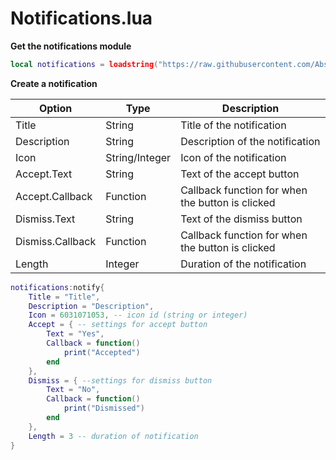 # Notifications.lua

__Get the notifications module__

```lua
local notifications = loadstring("https://raw.githubusercontent.com/AbstractPoo/Main/main/Notifications.lua")
```

__Create a notification__

|Option|Type|Description|
|-|-|-|
|Title|String|Title of the notification|
|Description|String|Description of the notification|
|Icon|String/Integer|Icon of the notification|
|Accept.Text|String|Text of the accept button|
|Accept.Callback|Function|Callback function for when the button is clicked|
|Dismiss.Text|String|Text of the dismiss button|
|Dismiss.Callback|Function|Callback function for when the button is clicked|
|Length|Integer|Duration of the notification|

```lua
notifications:notify{
    Title = "Title", 
    Description = "Description",
    Icon = 6031071053, -- icon id (string or integer)
    Accept = { -- settings for accept button
        Text = "Yes",
        Callback = function()
            print("Accepted")
        end
    },
    Dismiss = { --settings for dismiss button
        Text = "No",
        Callback = function()
            print("Dismissed")
        end
    },
    Length = 3 -- duration of notification
}
```